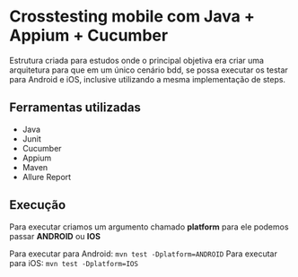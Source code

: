 # Crosstesting mobile com Java + Appium + Cucumber

Estrutura criada para estudos onde o principal objetiva era criar uma arquitetura para que em um único cenário bdd, se possa executar os testar para Android e iOS, inclusive utilizando a mesma implementação de steps.

## Ferramentas utilizadas

- Java
- Junit
- Cucumber
- Appium
- Maven
- Allure Report

## Execução
Para executar criamos um argumento chamado **platform** para ele podemos passar **ANDROID** ou **IOS**

Para executar para Android: `mvn test -Dplatform=ANDROID`
Para executar para iOS: `mvn test -Dplatform=IOS`